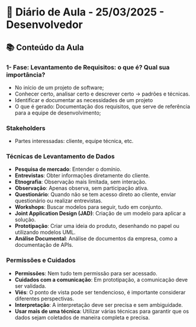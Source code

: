 # 📓 Diário de Aula - 25/03/2025 - Desenvolvedor

## 📚 Conteúdo da Aula

### 1- Fase: Levantamento de Requisitos: o que é? Qual sua importância?
- No início de um projeto de software;
- Conhecer certo, analisar certo e descrever certo → padrões e técnicas. 
- Identificar e documentar as necessidades de um projeto
- O que é gerado: Documentação dos requisitos, que serve de referência para a equipe de desenvolvimento; 

### Stakeholders
- Partes interessadas: cliente, equipe técnica, etc.

### Técnicas de Levantamento de Dados
- **Pesquisa de mercado**: Entender o domínio.
- **Entrevistas**: Obter informações diretamente do cliente.
- **Etnografia**: Observação mais limitada, sem interação.
- **Observação**: Apenas observa, sem participação ativa.
- **Questionário**: Quando não se tem acesso direto ao cliente, enviar questionário ou realizar entrevistas.
- **Workshops**: Buscar modelos para seguir, tudo em conjunto.
- **Joint Application Design (JAD)**: Criação de um modelo para aplicar a solução.
- **Prototipação**: Criar uma ideia do produto, desenhando no papel ou utilizando modelos UML.
- **Análise Documental**: Análise de documentos da empresa, como a documentação de APIs.

### Permissões e Cuidados
- **Permissões**: Nem tudo tem permissão para ser acessado.
- **Cuidados com a comunicação**: Em prototipação, a comunicação deve ser validada.
- **Viés**: O ponto de vista pode ser tendencioso, é importante considerar diferentes perspectivas.
- **Interpretação**: A interpretação deve ser precisa e sem ambiguidade.
- **Usar mais de uma técnica**: Utilizar várias técnicas para garantir que os dados sejam coletados de maneira completa e precisa.

